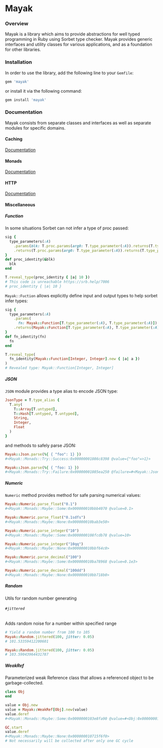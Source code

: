 # Mayak

### Overview

Mayak is a library which aims to provide abstractions for well typed programming in Ruby using Sorbet type checker. Mayak provides generic interfaces and utility classes for various applications, and as a foundation for other libraries.

### Installation

In order to use the library, add the following line to your `Gemfile`:

```ruby
gem 'mayak'
```
or install it via the following command:
```ruby
gem install 'mayak'
```

### Documentation

Mayak consists from separate classes and interfaces as well as separate modules for specific domains.

#### Caching

[Documentation](./lib/mayak/caching/README.md)

#### Monads

[Documentation](./lib/mayak/monads/README.md)

#### HTTP

[Documentation](./lib/mayak/http/README.md)

#### Miscellaneous

##### Function
In some situations Sorbet can not infer a type of proc passed:

```ruby
sig {
  type_parameters(:A)
    .params(blk: T.proc.params(arg0: T.type_parameter(:A)).returns(T.type_parameter(:A)))
    .returns(T.proc.params(arg0: T.type_parameter(:A)).returns(T.type_parameter(:A)))
}
def proc_identity(&blk)
  blk
end

T.reveal_type(proc_identity { |a| 10 })
# This code is unreachable https://srb.help/7006
# proc_identity { |a| 10 }
```

`Mayak::Fuction` allows explicitly define input and output types to help sorbet infer types:

```ruby
sig {
  type_parameters(:A)
    .params(
      fn: Mayak::Function[T.type_parameter(:A), T.type_parameter(:A)])
    .returns(Mayak::Function[T.type_parameter(:A), T.type_parameter(:A)])
}
def fn_identity(fn)
  fn
end

T.reveal_type(
  fn_identity(Mayak::Function[Integer, Integer].new { |a| a })
)
# Revealed type: Mayak::Function[Integer, Integer]
```

##### JSON

`JSON` module provides a type alias to encode JSON type:

```ruby
JsonType = T.type_alias {
  T.any(
    T::Array[T.untyped],
    T::Hash[T.untyped, T.untyped],
    String,
    Integer,
    Float
  )
}
```

and methods to safely parse JSON:

```ruby
Mayak::Json.parse(%{ { "foo": 1} })
#<Mayak::Monads::Try::Success:0x00000001086c8398 @value={"foo"=>1}>

Mayak::Json.parse(%{ { "foo: 1} })
#<Mayak::Monads::Try::Failure:0x00000001085ea250 @failure=#<Mayak::Json::ParsingError: unexpected token at '{ "foo: 1} '>>
```

##### Numeric

`Numeric` method provides method for safe parsing numerical values:

```ruby
Mayak::Numeric.parse_float("0.1")
#<Mayak::Monads::Maybe::Some:0x000000010bbb4070 @value=0.1>

Mayak::Numeric.parse_float("0.1sdfs")
#<Mayak::Monads::Maybe::None:0x000000010bab3e50>

Mayak::Numeric.parse_integer("10")
#<Mayak::Monads::Maybe::Some:0x0000000108fcdb78 @value=10>

Mayak::Numeric.parse_integer("10qq")
#<Mayak::Monads::Maybe::None:0x000000010bbf64c0>

Mayak::Numeric.parse_decimal("100")
#<Mayak::Monads::Maybe::Some:0x000000010ba78968 @value=0.1e3>

Mayak::Numeric.parse_decimal("100dd")
#<Mayak::Monads::Maybe::None:0x000000010bb718b0>
```

##### Random

Utils for random number generating

###### `#jittered`

Adds random noise for a number within specified range

```ruby
# Yield a random number from 100 to 105
Mayak::Random.jittered(100, jitter: 0.05)
# 101.53359412200601

Mayak::Random.jittered(100, jitter: 0.05)
# 103.59043964431787
```

##### WeakRef

Parameterized weak Reference class that allows a referenced object to be garbage-collected.

```ruby
class Obj
end

value = Obj.new
value = Mayak::WeakRef[Obj].new(value)
value.deref
#<Mayak::Monads::Maybe::Some:0x0000000103e8fa90 @value=#<Obj:0x000000010721de48>>

GC.start
value.deref
#<Mayak::Monads::Maybe::None:0x000000010715f6f0>
# Not necessarily will be collected after only one GC cycle
```
